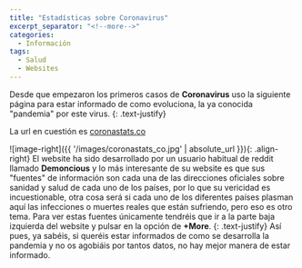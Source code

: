 ```yaml
---
title: "Estadísticas sobre Coronavirus"
excerpt_separator: "<!--more-->"
categories:
  - Información
tags:
  - Salud
  - Websites
---
```


Desde que empezaron los primeros casos de **Coronavirus** uso la siguiente página para estar informado de como evoluciona, la ya conocida "pandemia" por este virus. 
{: .text-justify}

<!--more-->

La url en cuestión es [coronastats.co](https://coronastats.co)

![image-right]({{ '/images/coronastats_co.jpg' | absolute_url }}){: .align-right} El website ha sido desarrollado por un usuario habitual de reddit llamado **Demoncious** y lo más interesante de su website es que sus "fuentes" de información son cada una de las direcciones oficiales sobre sanidad y salud de cada uno de los países, por lo que su vericidad es incuestionable, otra cosa será si cada uno de los diferentes países plasman aquí las infecciones o muertes reales que están sufriendo, pero eso es otro tema. 
Para ver estas fuentes únicamente tendréis que ir a la parte baja izquierda del website y pulsar en la opción de **+More**.
{: .text-justify}
Así pues, ya sabéis, si queréis estar informados de como se desarrolla la pandemia y no os agobiáis por tantos datos, no hay mejor manera de estar informado.
